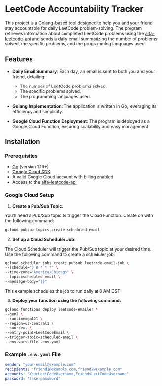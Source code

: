 # LeetCode Accountability Tracker

This project is a Golang-based tool designed to help you and your friend stay accountable for daily LeetCode problem-solving. The program retrieves information about completed LeetCode problems using the [alfa-leetcode-api](https://github.com/alfaarghya/alfa-leetcode-api) and sends a daily email summarizing the number of problems solved, the specific problems, and the programming languages used.

## Features

- **Daily Email Summary**: Each day, an email is sent to both you and your friend, detailing:
  - The number of LeetCode problems solved.
  - The specific problems solved.
  - The programming languages used.

- **Golang Implementation**: The application is written in Go, leveraging its efficiency and simplicity.

- **Google Cloud Function Deployment**: The program is deployed as a Google Cloud Function, ensuring scalability and easy management.

## Installation

### Prerequisites

- [Go](https://golang.org/doc/install) (version 1.16+)
- [Google Cloud SDK](https://cloud.google.com/sdk/docs/install)
- A valid Google Cloud account with billing enabled
- Access to the [alfa-leetcode-api](https://github.com/alfaarghya/alfa-leetcode-api)

### Google Cloud Setup

1. **Create a Pub/Sub Topic:**

You'll need a Pub/Sub topic to trigger the Cloud Function. Create on with the following command:

```bash
gcloud pubsub topics create scheduled-email
```

2. **Set up a Cloud Scheduler Job:**

The Cloud Scheduler will trigger the Pub/Sub topic at your desired time. Use the following command to create a scheduler job:

```bash
gcloud scheduler jobs create pubsub leetcode-email-job \
--schedule="0 8 * * *" \
--time-zone="America/Chicago" \
--topic=scheduled-email \
--message-body="{}"
```
This example schedules the job to run daily at 8 AM CST

3. **Deploy your function using the following command:**

```bash
gcloud functions deploy leetcode-emailer \
--gen2 \
--runtime=go121 \
--region=us-central1 \
--source=. \
--entry-point=LeetCodeEmail \
--trigger-topic=scheduled-email \
--env-vars-file .env.yaml
```

### Example `.env.yaml` File

```yaml
sender: "your-email@example.com"
recipients: "friend1@example.com,friend2@example.com"
accounts: "YourLeetCodeUsername,FriendsLeetCodeUsername"
password: "fake-password"
```

